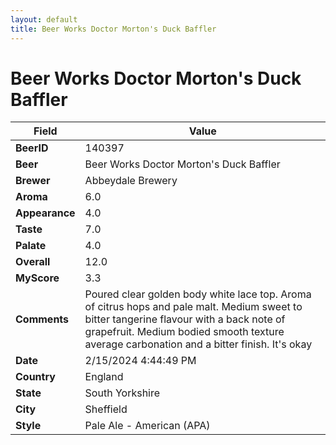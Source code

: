 ```yaml
---
layout: default
title: Beer Works Doctor Morton's Duck Baffler
---
```


# Beer Works Doctor Morton's Duck Baffler

| Field         | Value     |
|---------------|-----------|
| **BeerID** | 140397 |
| **Beer** | Beer Works Doctor Morton's Duck Baffler |
| **Brewer** | Abbeydale Brewery |
| **Aroma** | 6.0 |
| **Appearance** | 4.0 |
| **Taste** | 7.0 |
| **Palate** | 4.0 |
| **Overall** | 12.0 |
| **MyScore** | 3.3 |
| **Comments** | Poured clear golden body white lace top. Aroma of citrus hops and pale malt. Medium sweet to bitter tangerine flavour with a back note of grapefruit. Medium bodied smooth texture average carbonation and a bitter finish. It's okay  |
| **Date** | 2/15/2024 4:44:49 PM |
| **Country** | England |
| **State** | South Yorkshire |
| **City** | Sheffield |
| **Style** | Pale Ale - American (APA) |
